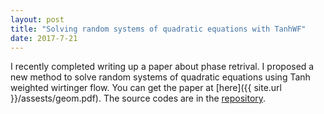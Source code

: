 ```yaml
---
layout: post
title: "Solving random systems of quadratic equations with TanhWF"
date: 2017-7-21
---
```

I recently completed writing up a paper about phase retrival. I proposed a new method to solve random 
systems of quadratic equations using Tanh weighted wirtinger flow. You can get the paper at [here]({{ site.url }}/assests/geom.pdf).
The source codes are in the [repository](https://github.com/alncat/TanhWF).
